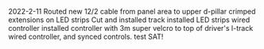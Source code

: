 2022-2-11
Routed new 12/2 cable from panel area to upper d-pillar
crimped extensions on LED strips
Cut and installed track
installed LED strips
wired controller
installed controller with 3m super velcro to top of driver's l-track
wired controller, and synced controls.
test SAT!